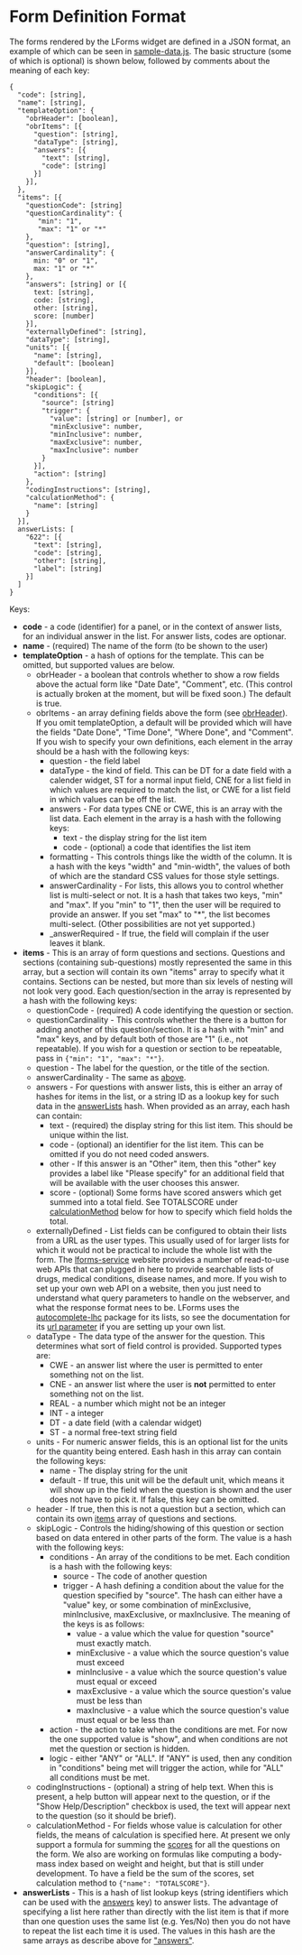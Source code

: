# Form Definition Format

The forms rendered by the LForms widget are defined in a JSON format, an example
of which can be seen in [sample-data.js](app/scripts/lib/sample-data.js).  The
basic structure (some of which is optional) is shown below, followed by comments
about the meaning of each key:

    {
      "code": [string],
      "name": [string],
      "templateOption": {
        "obrHeader": [boolean],
        "obrItems": [{
          "question": [string],
          "dataType": [string],
          "answers": [{
            "text": [string],
            "code": [string]
          }]
        }],
      },
      "items": [{
        "questionCode": [string]
        "questionCardinality": {
           "min": "1",
           "max": "1" or "*"
        },
        "question": [string],
        "answerCardinality": {
          min: "0" or "1",
          max: "1" or "*"
        },
        "answers": [string] or [{
          text: [string],
          code: [string],
          other: [string],
          score: [number]
        }],
        "externallyDefined": [string],
        "dataType": [string],
        "units": [{
          "name": [string],
          "default": [boolean]
        }],
        "header": [boolean],
        "skipLogic": {
          "conditions": [{
            "source": [string]
            "trigger": {
              "value": [string] or [number], or
              "minExclusive": number,
              "minInclusive": number,
              "maxExclusive": number,
              "maxInclusive": number
            }
          }],
          "action": [string]
        },
        "codingInstructions": [string],
        "calculationMethod": {
          "name": [string]
        }
      }],
      answerLists: [
        "622": [{
          "text": [string],
          "code": [string],
          "other": [string],
          "label": [string]
        }]
      ]
    }

Keys:
  * **code** - a code (identifier) for a panel, or in the context of answer
    lists, for an individual answer in the list.  For answer lists, codes are
    optionar.
  * **name** - (required) The name of the form (to be shown to the user)
  * **templateOption** - a hash of options for the template.  This can be
    omitted, but supported values are below.
    * <a name="obrHeader"></a> obrHeader - a boolean that controls whether to
      show a row fields above the actual form like "Date Date", "Comment", etc.
      (This control is actually broken at the moment, but will be fixed soon.)
      The default is true.
    * obrItems - an array defining fields above the form (see
      [obrHeader](#obrHeader)).  If you omit templateOption, a default will be
      provided which will have the fields "Date Done", "Time Done", "Where
      Done", and "Comment".  If you wish to specify your own definitions, each
      element in the array should be a hash with the following keys:
      * question - the field label
      * dataType - the kind of field.  This can be DT for a date field with a
        calender widget, ST for a normal input field, CNE for a list field in
        which values are required to match the list, or CWE for a list field in
        which values can be off the list.
      * answers - For data types CNE or CWE, this is an array with the list
        data.  Each element in the array is a hash with the following keys:
        * text - the display string for the list item
        * code - (optional) a code that identifies the list item
      * formatting - This controls things like the width of the column.  It is a
        hash with the keys "width" and "min-width", the values of both of which
        are the standard CSS values for those style settings.
      * <a name="answerCardinality"></a>answerCardinality - For lists, this
        allows you to control whether list is multi-select or not.  It is a hash
        that takes two keys, "min" and "max".  If you "min" to "1", then the
        user will be required to provide an answer.  If you set "max" to "*",
        the list becomes multi-select.  (Other possibilities are not yet
        supported.)
      * _answerRequired - If true, the field will complain if the user leaves it
        blank.
  * <a name="items"></a> **items** - This is an array of form questions and
    sections.  Questions and sections (containing sub-questions) mostly
    represented the same in this array, but a section will contain its own
    "items" array to specify what it contains.  Sections can be nested, but more
    than six levels of nesting will not look very good.  Each question/section
    in the array is represented by a hash with the following keys:
    * questionCode - (required) A code identifying the question or section.
    * questionCardinality - This controls whether the there is a button for
      adding another of this question/section.  It is a hash with "min" and
      "max" keys, and by default both of those are "1" (i.e., not repeatable).
      If you wish for a question or section to be repeatable, pass in `{"min":
      "1", "max": "*"}`.
    * question - The label for the question, or the title of the section.
    * answerCardinality - The same as <a href="#answerCardinality">above</a>.
    * <a name="answers"></a> answers - For questions with answer lists, this is
      either an array of hashes for items in the list, or a string ID as a
      lookup key for such data in the <a href="#answerLists">answerLists</a>
      hash.  When provided as an array, each hash can contain:
        * text - (required) the display string for this list item.  This should
          be unique within the list.
        * code - (optional) an identifier for the list item.  This can be
          omitted if you do not need coded answers.
        * other - If this answer is an "Other" item, then this "other" key
          provides a label like "Please specify" for an additional field that
          will be available with the user chooses this answer.
        * <a name="score"></a>score - (optional) Some forms have scored answers
          which get summed into a total field.  See TOTALSCORE under <a
          href="#calculationMethod">calculationMethod</a> below for how to
          specify which field holds the total.
    * externallyDefined - List fields can be configured to obtain their lists
      from a URL as the user types.  This usually used of for larger lists for
      which it would not be practical to include the whole list with the form.
      The [lforms-service](https://lforms-service.nlm.nih.gov/) website provides
      a number of read-to-use web APIs that can plugged in here to provide
      searchable lists of drugs, medical conditions, disease names, and more.
      If you wish to set up your own web API on a website, then you just need to
      understand what query parameters to handle on the webserver, and what the
      response format nees to be.  LForms uses the
      [autocomplete-lhc](http://lhncbc.github.io/autocomplete-lhc/) package for
      its lists, so see the documentation for its [url
      parameter](http://lhncbc.github.io/autocomplete-lhc/docs.html#url) if you
      are setting up your own list.
    * dataType - The data type of the answer for the question. This determines
      what sort of field control is provided.  Supported types are:
      * CWE - an answer list where the user is permitted to enter something
        not on the list.
      * CNE - an answer list where the user is **not** permitted to enter something
        not on the list.
      * REAL - a number which might not be an integer
      * INT - a integer
      * DT - a date field (with a calendar widget)
      * ST - a normal free-text string field
    * units - For numeric answer fields, this is an optional list for the units
      for the quantity being entered.  Eash hash in this array can contain the
      following keys:
      * name - The display string for the unit
      * default - If true, this unit will be the default unit, which means it
        will show up in the field when the question is shown and the user does
        not have to pick it.  If false, this key can be omitted.
    * header - If true, then this is not a question but a section, which can
      contain its own <a href="#items">items</a> array of questions and sections.
    * skipLogic - Controls the hiding/showing of this question or section based
      on data entered in other parts of the form. The value is a hash with the
      following keys:
      * conditions - An array of the conditions to be met.  Each condition is a
        hash with the following keys:
        * source - The code of another question
        * trigger - A hash defining a condition about the value for the
          question specified by "source".  The hash can either have a "value"
          key, or some combination of minExclusive, minInclusive, maxExclusive,
          or maxInclusive.  The meaning of the keys is as follows:
          * value - a value which the value for question "source" must exactly match.
          * minExclusive - a value which the source question's value must exceed
          * minInclusive - a value which the source question's value must equal
            or exceed
          * maxExclusive - a value which the source question's value must be
            less than
          * maxInclusive - a value which the source question's value must equal
            or be less than
      * action - the action to take when the conditions are met.  For now the
        one supported value is "show", and when conditions are not met the
        question or section is hidden.
      * logic - either "ANY" or "ALL".  If "ANY" is used, then any condition in
        "conditions" being met will trigger the action, while for "ALL" all
        conditions must be met.
    * codingInstructions - (optional) a string of help text.  When this is
      present, a help button will appear next to the question, or if the "Show
      Help/Description" checkbox is used, the text will appear next to the
      question (so it should be brief).
    * <a name="calculationMethod"></a>calculationMethod - For fields whose value
      is calculation for other fields, the means of calculation is specified
      here.  At present we only support a formula for summing the <a
      href="#score">scores</a> for all the questions on the form.  We also are
      working on formulas like computing a body-mass index based on weight and
      height, but that is still under development.  To have a field be the sum
      of the scores, set calculation method to `{"name": "TOTALSCORE"}`.
  * <a name="answerLists"></a> **answerLists** - This is a hash of list lookup
    keys (string identifiers which can be used with the <a
    href="#answers">answers</a> key) to answer lists.  The advantage of
    specifying a list here rather than directly with the list item is that if
    more than one question uses the same list (e.g. Yes/No) then you do not have
    to repeat the list each time it is used.  The values in this hash are the
    same arrays as describe above for <a href="#answers">"answers"</a>.


